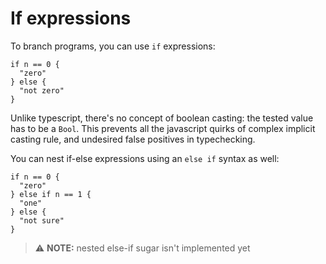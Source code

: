 # If expressions

To branch programs, you can use `if` expressions:

```kestrel
if n == 0 {
  "zero"
} else {
  "not zero"
}
```

Unlike typescript, there's no concept of boolean casting: the tested value has to be a `Bool`. This prevents all the javascript quirks of complex implicit casting rule, and undesired false positives in typechecking.

You can nest if-else expressions using an `else if` syntax as well:

```kestrel
if n == 0 {
  "zero"
} else if n == 1 {
  "one"
} else {
  "not sure"
}
```

> ⚠️ **NOTE:** nested else-if sugar isn't implemented yet
